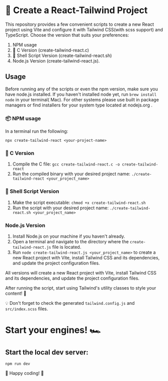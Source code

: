 # 🚀 Create a React-Tailwind Project

This repository provides a few convenient scripts to create a new React project using Vite and configure it with Tailwind CSS(with scss support) and TypeScript. Choose the version that suits your
preferences:

1. NPM usage
2. 🌟 C Version (create-tailwind-react.c)
3. 🐚 Shell Script Version (create-tailwind-react.sh)
4. Node.js Version (create-tailwind-react.js).

## Usage

Before running any of the scripts or even the npm version, make sure you have node.js installed. If you haven't installed node yet, run `brew install node` in your terminal( Mac). For other systems please use built in package managers or find installers for your system type located at nodejs.org .

### 📦 NPM usage

In a terminal run the following:

```
npx create-tailwind-react <your-project-name>
```

### 🌟 C Version

1. Compile the C file: `gcc create-tailwind-react.c -o create-tailwind-react`
2. Run the compiled binary with your desired project name: `./create-tailwind-react <your_project_name>`

### 🐚 Shell Script Version

1. Make the script executable: `chmod +x create-tailwind-react.sh`
2. Run the script with your desired project name: `./create-tailwind-react.sh <your_project_name>`

### Node.js Version

1. Install Node.js on your machine if you haven't already.
2. Open a terminal and navigate to the directory where the `create-tailwind-react.js` file is located.
3. Run `node create-tailwind-react.js <your_project_name>` to create a new React project with Vite, install Tailwind CSS and its dependencies, and update the project configuration files.

All versions will create a new React project with Vite, install Tailwind CSS and its dependencies, and update the project configuration files.

After running the script, start using Tailwind's utility classes to style your content! 🎨

💡 Don't forget to check the generated `tailwind.config.js` and `src/index.scss` files.

# Start your engines! 🏎️

## Start the local dev server:

```
npm run dev
```

🎉 Happy coding! 🥳
